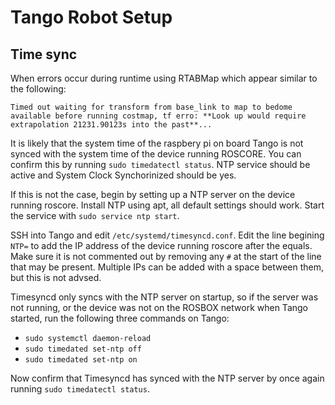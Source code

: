 # Tango Robot Setup

## Time sync
When errors occur during runtime using RTABMap which appear similar to the following:

```Timed out waiting for transform from base_link to map to bedome available before running costmap, tf erro: **Look up would require extrapolation 21231.90123s into the past**...```

It is likely that the system time of the raspbery pi on board Tango is not synced with the system time of the device running ROSCORE. You can confirm this by running ```sudo timedatectl status```. NTP service should be active and System Clock Synchorinized should be yes.

If this is not the case, begin by setting up a NTP server on the device running roscore. Install NTP using apt, all default settings should work. Start the service with ```sudo service ntp start```.

SSH into Tango and edit ```/etc/systemd/timesyncd.conf```. Edit the line begining ```NTP=``` to add the IP address of the device running roscore after the equals. Make sure it is not commented out by removing any ```#``` at the start of the line that may be present. Multiple IPs can be added with a space between them, but this is not advsed.

Timesyncd only syncs with the NTP server on startup, so if the server was not running, or the device was not on the ROSBOX network when Tango started, run the following three commands on Tango:
- ```sudo systemctl daemon-reload```
- ```sudo timedated set-ntp off```
- ```sudo timedated set-ntp on```

Now confirm that Timesyncd has synced with the NTP server by once again running ```sudo timedatectl status```.
